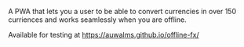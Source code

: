 A PWA that lets you a user to be able to convert currencies in over 150 curriences and works seamlessly when you are offline.


Available for testing at https://auwalms.github.io/offline-fx/
